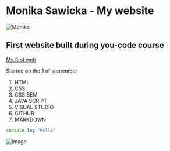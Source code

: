 # Monika Sawicka - My website
![Monika](![image](https://github.com/mon-moon/homepage/assets/131958231/452692c6-842c-4158-ac5c-4d5343fd03c1)
)
## First website built during you-code course
[My first web](https://mon-moon.github.io/homepage/)

Started on the 1 of september
1. HTML
2. CSS
3. CSS BEM
4. JAVA SCRIPT
5. VISUAL STUDIO
6. GITHUB
7. MARKDOWN



```javascript 
console.log "Hello"
```
![image](https://github.com/mon-moon/homepage/assets/131958231/d941d5fd-486f-46fa-9b66-349baab2d022)
